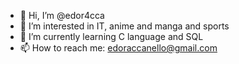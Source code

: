- 👋 Hi, I’m @edor4cca
- 👀 I’m interested in IT, anime and manga and sports
- 🌱 I’m currently learning C language and SQL
- 📫 How to reach me: edoraccanello@gmail.com
